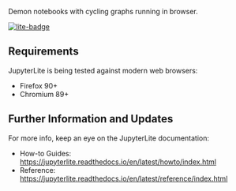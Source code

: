 Demon notebooks with cycling graphs running in browser.

[![lite-badge](https://jupyterlite.rtfd.io/en/latest/_static/badge.svg)](https://btel.github.io/cycling-graphs-jupyter/)

## Requirements

JupyterLite is being tested against modern web browsers:

- Firefox 90+
- Chromium 89+

## Further Information and Updates

For more info, keep an eye on the JupyterLite documentation:

- How-to Guides: https://jupyterlite.readthedocs.io/en/latest/howto/index.html
- Reference: https://jupyterlite.readthedocs.io/en/latest/reference/index.html
